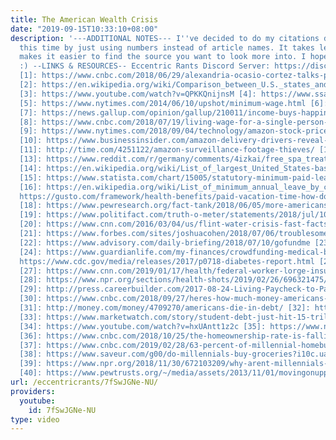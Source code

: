 ```yaml
---
title: The American Wealth Crisis
date: "2019-09-15T10:33:10+08:00"
description: '---ADDITIONAL NOTES--- I''ve decided to do my citations differently
  this time by just using numbers instead of article names. It takes less space and
  makes it easier to find the source you want to look more into. I hope it helps!
  :) --LINKS & RESOURCES-- Eccentric Rants Discord Server: https://discord.gg/HkgZF2P
  [1]: https://www.cnbc.com/2018/06/29/alexandria-ocasio-cortez-talks-poverty-in-the-us-with-steven-colbert.html
  [2]: https://en.wikipedia.org/wiki/Comparison_between_U.S._states_and_sovereign_states_by_GDP
  [3]: https://www.youtube.com/watch?v=QPKKQnijnsM [4]: https://www.ssa.gov/cgi-bin/netcomp.cgi
  [5]: https://www.nytimes.com/2014/06/10/upshot/minimum-wage.html [6]: https://www.youtube.com/watch?v=Hr0bkQpmgnc
  [7]: https://news.gallup.com/opinion/gallup/210011/income-buys-happiness-differently-based-live.aspx
  [8]: https://www.cnbc.com/2018/07/19/living-wage-for-a-single-person-in-every-us-state.html#
  [9]: https://www.nytimes.com/2018/09/04/technology/amazon-stock-price-1-trillion-value.html
  [10]: https://www.businessinsider.com/amazon-delivery-drivers-reveal-claims-of-disturbing-work-conditions-2018-8
  [11]: http://time.com/4251122/amazon-surveillance-footage-thieves/ [12]: https://gizmodo.com/report-amazon-warehouses-called-911-for-mental-health-1833220938
  [13]: https://www.reddit.com/r/germany/comments/4izkai/free_spa_treatment_if_your_stressedhow_does_it/
  [14]: https://en.wikipedia.org/wiki/List_of_largest_United_States-based_employers_globally
  [15]: https://www.statista.com/chart/15005/statutory-minimum-paid-leave-and-public-holidays/
  [16]: https://en.wikipedia.org/wiki/List_of_minimum_annual_leave_by_country [17]:
  https://gusto.com/framework/health-benefits/paid-vacation-time-how-do-you-stack-up/
  [18]: https://www.pewresearch.org/fact-tank/2018/06/05/more-americans-view-long-term-decline-in-union-membership-negatively-than-positively/
  [19]: https://www.politifact.com/truth-o-meter/statements/2018/jul/10/tax-march/nevada-tv-ad-cherry-picks-tax-cut-benefits-top-1/
  [20]: https://www.cnn.com/2016/03/04/us/flint-water-crisis-fast-facts/index.html
  [21]: https://www.forbes.com/sites/joshuacohen/2018/07/06/troublesome-news-numbers-of-uninsured-on-the-rise/#4085de154309
  [22]: https://www.advisory.com/daily-briefing/2018/07/10/gofundme [23]: https://www.freep.com/story/news/local/michigan/2018/11/25/hospital-suggests-crowdfunding-michigan-heart-transplant/2109154002/
  [24]: https://www.guardianlife.com/my-finances/crowdfunding-medical-bills [25]:
  https://www.cdc.gov/media/releases/2017/p0718-diabetes-report.html [26]: https://www.snopes.com/fact-check/shane-patrick-boyle-died-after-starting-a-gofundme-campaign-for-insulin/
  [27]: https://www.cnn.com/2019/01/17/health/federal-worker-lorge-insulin-shutdown-ac360-cnntv/index.html
  [28]: https://www.npr.org/sections/health-shots/2019/02/26/696321475/cancer-complications-confusing-bills-maddening-errors-and-endless-phone-calls?utm_campaign=storyshare&utm_source=twitter.com&utm_medium=social
  [29]: http://press.careerbuilder.com/2017-08-24-Living-Paycheck-to-Paycheck-is-a-Way-of-Life-for-Majority-of-U-S-Workers-According-to-New-CareerBuilder-Survey
  [30]: https://www.cnbc.com/2018/09/27/heres-how-much-money-americans-have-in-savings-at-every-income-level.html
  [31]: http://money.com/money/4709270/americans-die-in-debt/ [32]: https://www.cnbc.com/2018/01/23/credit-card-debt-hits-record-high.html
  [33]: https://www.marketwatch.com/story/student-debt-just-hit-15-trillion-2018-05-08
  [34]: https://www.youtube.com/watch?v=hxUAntt1z2c [35]: https://www.nytimes.com/2018/05/29/well/mind/millennials-love-marriage-sex-relationships-dating.html
  [36]: https://www.cnbc.com/2018/10/25/the-homeownership-rate-is-falling-among-millennials-heres-why.html
  [37]: https://www.cnbc.com/2019/02/28/63-percent-of-millennial-homebuyers-have-regrets-heres-why.html
  [38]: https://www.saveur.com/g00/do-millennials-buy-groceries?i10c.ua=1&i10c.encReferrer=&i10c.dv=7
  [39]: https://www.npr.org/2018/11/30/672103209/why-arent-millennials-spending-more-they-re-poorer-than-their-parents-fed-says
  [40]: https://www.pewtrusts.org/~/media/assets/2013/11/01/movingonuppdf.pdf'
url: /eccentricrants/7fSwJGNe-NU/
providers:
  youtube:
    id: 7fSwJGNe-NU
type: video
---
```

